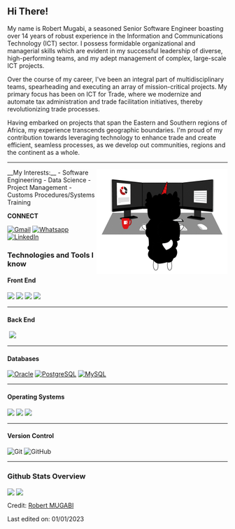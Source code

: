 Hi There!
-----

My name is Robert Mugabi, a seasoned Senior Software Engineer boasting over 14 years of robust experience in the Information and Communications Technology (ICT) sector. I possess formidable organizational and managerial skills which are evident in my successful leadership of diverse, high-performing teams, and my adept management of complex, large-scale ICT projects.

Over the course of my career, I've been an integral part of multidisciplinary teams, spearheading and executing an array of mission-critical projects. My primary focus has been on ICT for Trade, where we modernize and automate tax administration and trade facilitation initiatives, thereby revolutionizing trade processes.

Having embarked on projects that span the Eastern and Southern regions of Africa, my experience transcends geographic boundaries. I'm proud of my contribution towards leveraging technology to enhance trade and create efficient, seamless processes, as we develop out communities, regions and the continent as a whole.

-----
<img align="right" width=300px alt="Unicorn" src="night_coding.gif"/>
__My Interests:__
- Software Engineering
- Data Science
- Project Management
- Customs Procedures/Systems Training


__CONNECT__
<p align="left">
	<a href="mailto:davrobs@gmail.com"><img img src="https://img.shields.io/badge/gmail-%23EA4335.svg?style=for-the-badge&logo=gmail&logoColor=white" alt="Gmail"/></a>
	<a href="https://wa.me/+256708405053"><img src="https://img.shields.io/badge/whatsapp-%2325D366.svg?style=for-the-badge&logo=gmail&logoColor=white" alt="Whatsapp"/></a>
	<a href="https://www.linkedin.com/in/mugabi-robert-38682a45"><img src="https://img.shields.io/badge/linkedin-%2300acee.svg?color=405DE6&style=for-the-badge&logo=linkedin&logoColor=white" alt="LinkedIn"/></a>
</p>

### Technologies and Tools I know

#### Front End
<a href="#"><img src="https://img.shields.io/badge/Angular%20-%23DD0031.svg?&style=for-the-badge&logo=angular&logoColor=white"></a>
<a href="#"><img src="https://img.shields.io/badge/Vue.js-35495E?style=for-the-badge&logo=vuedotjs&logoColor=4FC08D"></a>
<a href="#"><img src="https://img.shields.io/badge/HTML5%20-%23E34F26.svg?style=for-the-badge&logo=html5&logoColor=white"></a>
<a href="#"><img src="https://img.shields.io/badge/JavaScript%20-%23F7DF1E.svg?style=for-the-badge&logo=javascript&logoColor=black"></a>

---

#### Back End
<a href="#"><img alt="" src="https://img.shields.io/badge/Java-%23150458.svg?style=for-the-badge&logo=java&logoColor=orange"></a>
<a href="#"><img src="https://img.shields.io/badge/PHP%20-%23777BB4.svg?&style=for-the-badge&logo=php&logoColor=white"></a>
<a href="#"><img alt="" src="https://img.shields.io/badge/-Python-05122A?style=for-the-badge&logo=python"></a>
<a href="#"><img alt="" src="https://img.shields.io/badge/Shell_Script-121011?style=for-the-badge&logo=gnu-bash&logoColor=white"></a>

---

#### Databases
<a href="#"><img alt="Oracle" src="https://img.shields.io/badge/Oracle-F00000.svg?style=for-the-badge&logo=oracle&logoColor=white"></a>
<a href="#"><img alt="PostgreSQL" src="https://img.shields.io/badge/PostgreSQL-316192?style=for-the-badge&logo=postgresql&logoColor=green"></a>
<a href="#"><img alt="MySQL" src="https://img.shields.io/badge/MySQL-00f.svg?style=for-the-badge&logo=mysql&logoColor=white"></a>

---

#### Operating Systems
<a href="#"><img src="https://img.shields.io/badge/Linux-FCC624?style=for-the-badge&logo=linux&logoColor=black"></a>
<a href="#"><img src="https://img.shields.io/badge/Windows-0078D6?style=for-the-badge&logo=windows&logoColor=white"></a>
<a href="https://www.oracle.com/solaris/"><img src="https://img.shields.io/badge/Solaris-E95420?style=for-the-badge&logo=ubuntu&logoColor=white"></a>

---

#### Version Control
![Git](https://img.shields.io/badge/-Git-222222?style=for-the-badge&logo=git&logoColor=F05032)
![GitHub](https://img.shields.io/badge/-GitHub-222222?style=for-the-badge&logo=github&logoColor=181717)


---

### Github Stats Overview
<img align="center" src="https://github-readme-stats.vercel.app/api?username=davrobs&show_icons=true&count_private=true&hide=stars&include_all_commits=false&theme=material-palenight" />
<img align="center" src="https://github-profile-trophy.vercel.app/?username=davrobs&theme=dracula&no-bg=true&row=1"/>

Credit: [Robert MUGABI](https://github.com/davrobs)

Last edited on: 01/01/2023
